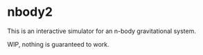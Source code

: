 # nbody2

This is an interactive simulator for an n-body gravitational system.

WIP, nothing is guaranteed to work.
